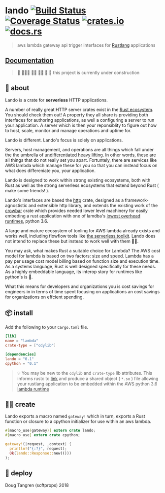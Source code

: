 # lando [![Build Status](https://travis-ci.org/softprops/lando.svg?branch=master)](https://travis-ci.org/softprops/lando) [![Coverage Status](https://coveralls.io/repos/github/softprops/lando/badge.svg)](https://coveralls.io/github/softprops/lando) [![crates.io](https://img.shields.io/crates/v/lando.svg)](https://crates.io/crates/lando) [![docs.rs](https://docs.rs/lando/badge.svg)](https://docs.rs/lando)

> aws lambda gateway api trigger interfaces for [Rustlang](https://www.rust-lang.org) applications

## [Documentation](https://softprops.github.io/lando)


>  🚧 👷🏿‍♀️ 👷🏽 👷‍♀️ 👷 🚧 this project is currently under construction

## 🤔 about

Lando is a crate for **serverless** HTTP applications.

A number of really great HTTP server crates exist in the [Rust ecosystem](https://crates.io/categories/web-programming::http-server).
You should check them out!
A property they all share is providing both interfaces for authoring applications,
as well a configuring a server to run your application.
A server which is then your reponsiblity to figure out how to host, scale,
monitor and manage operations and uptime for.

Lando is different. Lando's focus is solely on applications.

Servers, host management, and operations are all things which fall under the
the umbrella of
[undifferentiated heavy lifting](https://www.cio.co.nz/article/466635/amazon_cto_stop_spending_money_undifferentiated_heavy_lifting_/).
In other words, these are all things that do not really set you apart. Fortuntely,
there are services like AWS lambda which manage these for you so that you can instead
focus on what does differeniate you, your application.

Lando is designed to work within strong existing ecosystems, both with Rust as well as
the strong serverless ecosystems that extend beyond Rust ( make some friends! ).

Lando's interfaces are based the [http](https://crates.io/crates/http) crate, designed as a framework-agnostistic and extensible http library, and extends
the existing work of the [crowbar](https://crates.io/crates/crowbar) crate which
provides needed lower level machinery for easily embeding a rust application with one of lamdba's
[lowest overhead runtimes](https://theburningmonk.com/2017/06/aws-lambda-compare-coldstart-time-with-different-languages-memory-and-code-sizes/),
python 3.6.

A large and mature ecosystem of tooling for AWS lambda already exists and works well,
including flowflow tools like [the serverless toolkit](https://serverless.com/framework/).
Lando does not intend to replace these but instead to work well with them 👫🏾.

You may ask, what makes Rust a suitable choice for Lambda?
The AWS cost model for lambda is based on two factors: size and speed.
Lambda has a pay per usage cost model billing based on function size and execution time.
As a systems language, Rust is well designed specifically for these needs. As a highly embeddable
language, its interop story for runtimes like python's is 💖.

What this means for developers and organizations you is cost savings for engineers in
in terms of time spent focusing on applications an cost savings for organizations
on effcient spending.

## 📦  install

Add the following to your `Cargo.toml` file.

```toml
[lib]
name = "lambda"
crate-type = ["cdylib"]

[dependencies]
lando = "0.1"
cpython = "0.1"
```

> 💡 You may be new to the `cdylib` and `crate-type` lib attributes. This informs rustc to [link](https://doc.rust-lang.org/reference/linkage.html) and produce a shared object ( `*.so` ) file allowing your rustlang application to be embedded within the AWS python 3.6 [lambda runtime](https://docs.aws.amazon.com/lambda/latest/dg/current-supported-versions.html)

## 👩‍🏭 create

Lando exports a macro named `gateway!` which in turn, exports a Rust function or
closure to a cpython initializer for use within an aws lambda.

```rust
#[macro_use(gateway)] extern crate lando;
#[macro_use] extern crate cpython;

gateway!(|request, _context| {
  println!("{:?}", request);
  Ok(lando::Response::new(()))
);
```

## 🚀 deploy


Doug Tangren (softprops) 2018
